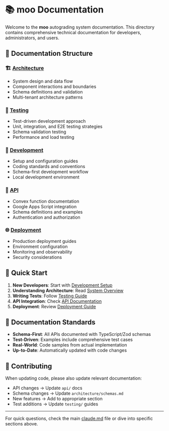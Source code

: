 # 📚 moo Documentation

Welcome to the **moo** autograding system documentation. This directory contains comprehensive technical documentation for developers, administrators, and users.

## 📁 Documentation Structure

### 🏗️ [Architecture](./architecture/)
- System design and data flow
- Component interactions and boundaries
- Schema definitions and validation
- Multi-tenant architecture patterns

### 🧪 [Testing](./testing/)
- Test-driven development approach
- Unit, integration, and E2E testing strategies
- Schema validation testing
- Performance and load testing

### 🚀 [Development](./development/)
- Setup and configuration guides
- Coding standards and conventions
- Schema-first development workflow
- Local development environment

### 📡 [API](./api/)
- Convex function documentation
- Google Apps Script integration
- Schema definitions and examples
- Authentication and authorization

### 🌐 [Deployment](./deployment/)
- Production deployment guides
- Environment configuration
- Monitoring and observability
- Security considerations

## 🎯 Quick Start

1. **New Developers**: Start with [Development Setup](./development/setup.md)
2. **Understanding Architecture**: Read [System Overview](./architecture/overview.md)
3. **Writing Tests**: Follow [Testing Guide](./testing/guide.md)
4. **API Integration**: Check [API Documentation](./api/convex-functions.md)
5. **Deployment**: Review [Deployment Guide](./deployment/production.md)

## 🔄 Documentation Standards

- **Schema-First**: All APIs documented with TypeScript/Zod schemas
- **Test-Driven**: Examples include comprehensive test cases
- **Real-World**: Code samples from actual implementation
- **Up-to-Date**: Automatically updated with code changes

## 🤝 Contributing

When updating code, please also update relevant documentation:
- API changes → Update `api/` docs
- Schema changes → Update `architecture/schemas.md`
- New features → Add to appropriate section
- Test additions → Update `testing/` guides

---

For quick questions, check the main [claude.md](../claude.md) file or dive into specific sections above.